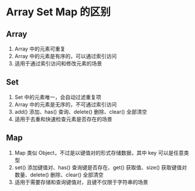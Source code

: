 # Array Set Map 的区别

## Array

1. Array 中的元素可重复
2. Array 中的元素是有序的，可以通过索引访问
3. 适用于通过索引访问和修改元素的场景

## Set

1. Set 中的元素唯一，会自动过滤重复项
2. Array 中的元素是无序的，不可通过索引访问
3. add() 添加、has() 查询、delete() 删除、clear() 全部清空
4. 适用于去重和快速检查元素是否存在的场景

## Map

1. Map 类似 Object，不过是以键值对的形式存储数据，其中 key 可以是任意类型
2. set() 添加键值对、has() 查询键是否存在、get() 获取值、size() 获取键值对数量、delete() 删除、clear() 全部清空
3. 适用于需要存储和查询键值对，且键不仅限于字符串的场景